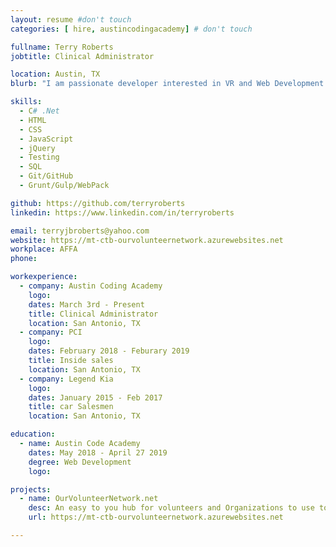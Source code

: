 ```yaml
---
layout: resume #don't touch
categories: [ hire, austincodingacademy] # don't touch

fullname: Terry Roberts
jobtitle: Clinical Administrator

location: Austin, TX
blurb: "I am passionate developer interested in VR and Web Development. I like designing fully responsive websites that both look modern and have great UX/UI."

skills:
  - C# .Net
  - HTML
  - CSS
  - JavaScript
  - jQuery
  - Testing
  - SQL
  - Git/GitHub
  - Grunt/Gulp/WebPack

github: https://github.com/terryroberts
linkedin: https://www.linkedin.com/in/terryroberts

email: terryjbroberts@yahoo.com
website: https://mt-ctb-ourvolunteernetwork.azurewebsites.net
workplace: AFFA
phone:

workexperience:
  - company: Austin Coding Academy
    logo:
    dates: March 3rd - Present
    title: Clinical Administrator
    location: San Antonio, TX
  - company: PCI
    logo:
    dates: February 2018 - Feburary 2019
    title: Inside sales
    location: San Antonio, TX
  - company: Legend Kia
    logo:
    dates: January 2015 - Feb 2017
    title: car Salesmen
    location: San Antonio, TX

education:
  - name: Austin Code Academy
    dates: May 2018 - April 27 2019
    degree: Web Development
    logo:

projects:
  - name: OurVolunteerNetwork.net
    desc: An easy to you hub for volunteers and Organizations to use to hire volunteers for work that needs to be done.
    url: https://mt-ctb-ourvolunteernetwork.azurewebsites.net

---
```

